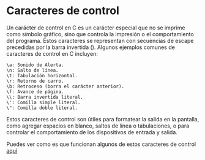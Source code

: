 # Caracteres de control


Un carácter de control en C es un carácter especial que no se imprime como símbolo gráfico, sino que controla la impresión o el comportamiento del programa. Estos caracteres se representan con secuencias de escape precedidas por la barra invertida (\). Algunos ejemplos comunes de caracteres de control en C incluyen:

```
\a: Sonido de Alerta.
\n: Salto de línea.
\t: Tabulación horizontal.
\r: Retorno de carro.
\b: Retroceso (borra el carácter anterior).
\f: Avance de página.
\\: Barra invertida literal.
\': Comilla simple literal.
\": Comilla doble literal.
```


Estos caracteres de control son útiles para formatear la salida en la pantalla, como agregar espacios en blanco, saltos de línea o tabulaciones, o para controlar el comportamiento de los dispositivos de entrada y salida.

Puedes ver como es que funcionan algunos de estos caracteres de control [aquí](caracteresDeControl.c)